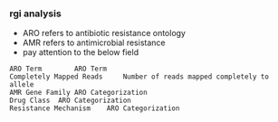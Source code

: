 ### rgi analysis 
- ARO refers to antibiotic resistance ontology
- AMR refers to antimicrobial resistance
- pay attention to the below field
```
ARO Term	    ARO Term
Completely Mapped Reads	    Number of reads mapped completely to allele
AMR Gene Family	ARO Categorization
Drug Class	ARO Categorization
Resistance Mechanism	ARO Categorization
```
